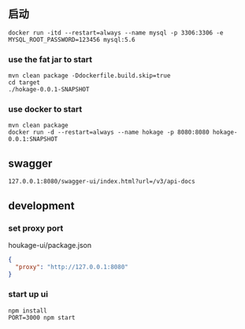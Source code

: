 ## 启动

```shell script
docker run -itd --restart=always --name mysql -p 3306:3306 -e MYSQL_ROOT_PASSWORD=123456 mysql:5.6
```

### use the fat jar to start

```shell script
mvn clean package -Ddockerfile.build.skip=true
cd target
./hokage-0.0.1-SNAPSHOT
```

### use docker to start

```shell script
mvn clean package
docker run -d --restart=always --name hokage -p 8080:8080 hokage-0.0.1:SNAPSHOT
```


## swagger

```
127.0.0.1:8080/swagger-ui/index.html?url=/v3/api-docs
```

## development

### set proxy port

houkage-ui/package.json

```json
{
  "proxy": "http://127.0.0.1:8080"
}
```

### start up ui

```shell script
npm install
PORT=3000 npm start
```


